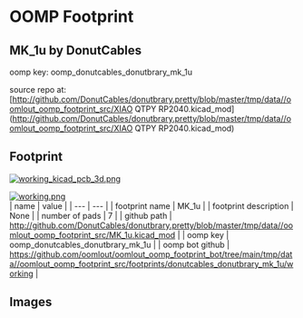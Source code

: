 # OOMP Footprint  
## MK_1u  by DonutCables  
  
oomp key: oomp_donutcables_donutbrary_mk_1u  
  
source repo at: [http://github.com/DonutCables/donutbrary.pretty/blob/master/tmp/data//oomlout_oomp_footprint_src/XIAO QTPY RP2040.kicad_mod](http://github.com/DonutCables/donutbrary.pretty/blob/master/tmp/data//oomlout_oomp_footprint_src/XIAO QTPY RP2040.kicad_mod)  
## Footprint  
  
[![working_kicad_pcb_3d.png](working_kicad_pcb_3d_600.png)](working_kicad_pcb_3d.png)  
  
[![working.png](working_600.png)](working.png)  
| name | value | 
| --- | --- | 
| footprint name | MK_1u | 
| footprint description | None | 
| number of pads | 7 | 
| github path | http://github.com/DonutCables/donutbrary.pretty/blob/master/tmp/data//oomlout_oomp_footprint_src/MK_1u.kicad_mod | 
| oomp key | oomp_donutcables_donutbrary_mk_1u | 
| oomp bot github | https://github.com/oomlout/oomlout_oomp_footprint_bot/tree/main/tmp/data//oomlout_oomp_footprint_src/footprints/donutcables_donutbrary_mk_1u/working | 
## Images  
